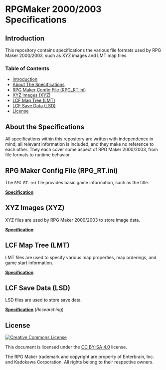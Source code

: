 # RPGMaker 2000/2003 Specifications
## Introduction
This repository contains specifications the various file formats used by RPG Maker 2000/2003, such as XYZ images and LMT map files.

### Table of Contents
* [Introduction](#introduction)
* [About The Specifications](#about-the-specifications)
* [RPG Maker Config File (RPG_RT.ini)](#rpg-maker-config-file-rpg_rtini)
* [XYZ Images (XYZ)](#xyz-images-xyz)
* [LCF Map Tree (LMT)](#lcf-map-tree-lmt)
* [LCF Save Data (LSD)](#lcf-save-data-lsd)
* [License](#license)

## About the Specifications
All specifications within this repository are written with independence in mind; all relevant information is included, and they make no reference to each other. They each cover some aspect of RPG Maker 2000/2003, from file formats to runtime behavior.

## RPG Maker Config File (RPG_RT.ini)
The `RPG_RT.ini` file provides basic game information, such as the title.

[__Specification__](config.md)

## XYZ Images (XYZ)
XYZ files are used by RPG Maker 2000/2003 to store image data.

[__Specification__](xyz.md)

## LCF Map Tree (LMT)
LMT files are used to specify various map properties, map orderings, and game start information.

[__Specification__](lmt.md)

## LCF Save Data (LSD)
LSD files are used to store save data.

[__Specification__](lsd.md) (_Researching_)

## License
[![Creative Commons License](https://i.creativecommons.org/l/by-sa/4.0/88x31.png)](http://creativecommons.org/licenses/by-sa/4.0/)

This document is licensed under the [CC BY-SA 4.0](http://creativecommons.org/licenses/by-sa/4.0/) license.

The RPG Maker trademark and copyright are property of Enterbrain, Inc. and Kadokawa Corporation. All rights belong to their respective owners.
